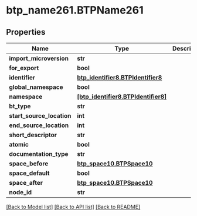 # btp_name261.BTPName261

## Properties
Name | Type | Description | Notes
------------ | ------------- | ------------- | -------------
**import_microversion** | **str** |  | [optional] 
**for_export** | **bool** |  | [optional] 
**identifier** | [**btp_identifier8.BTPIdentifier8**](BTPIdentifier8.md) |  | [optional] 
**global_namespace** | **bool** |  | [optional] 
**namespace** | [**[btp_identifier8.BTPIdentifier8]**](BTPIdentifier8.md) |  | [optional] 
**bt_type** | **str** |  | [optional] 
**start_source_location** | **int** |  | [optional] 
**end_source_location** | **int** |  | [optional] 
**short_descriptor** | **str** |  | [optional] 
**atomic** | **bool** |  | [optional] 
**documentation_type** | **str** |  | [optional] 
**space_before** | [**btp_space10.BTPSpace10**](BTPSpace10.md) |  | [optional] 
**space_default** | **bool** |  | [optional] 
**space_after** | [**btp_space10.BTPSpace10**](BTPSpace10.md) |  | [optional] 
**node_id** | **str** |  | [optional] 

[[Back to Model list]](../README.md#documentation-for-models) [[Back to API list]](../README.md#documentation-for-api-endpoints) [[Back to README]](../README.md)


